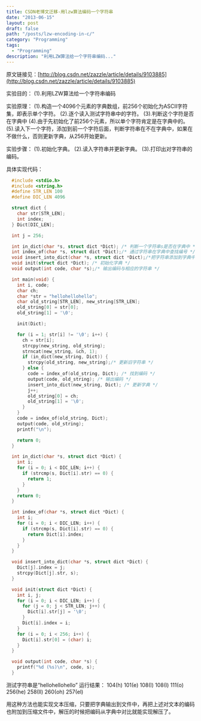 ```yaml
---
title: CSDN老博文迁移-用lzw算法编码一个字符串
date: "2013-06-15"
layout: post
draft: false
path: "/posts/lzw-encoding-in-c/"
category: "Programming"
tags:
  - "Programming"
description: "利用LZW算法给一个字符串编码..."
---
```


原文链接见：[http://blog.csdn.net/zazzle/article/details/9103885](http://blog.csdn.net/zazzle/article/details/9103885)


实验目的：
(1).利用LZW算法给一个字符串编码

实验原理：
(1).构造一个4096个元素的字典数组，前256个初始化为ASCII字符集，即表示单个字符。
(2).逐个读入测试字符串中的字符。
(3).判断这个字符是否在字典中
(4).由于先初始化了前256个元素，所以单个字符肯定是在字典中的。
(5).读入下一个字符，添加到前一个字符后面，判断字符串在不在字典中，如果在不做什么，否则更新字典，从256开始更新。

实验步骤：
(1).初始化字典。
(2).读入字符串并更新字典。
(3).打印出对字符串的编码。

具体实现代码：

```C
  #include <stdio.h>
  #include <string.h>
  #define STR_LEN 100
  #define DIC_LEN 4096

  struct dict {
    char str[STR_LEN];
    int index;
  } Dict[DIC_LEN];

  int j = 256;

  int in_dict(char *s, struct dict *Dict); /* 判断一个字符串s是否在字典中 */
  int index_of(char *s, struct dict *Dict);/* 通过字符串在字典中查找编号 */
  void insert_into_dict(char *s, struct dict *Dict);/*把字符串添加到字典中 */
  void init(struct dict *Dict); /* 初始化字典 */
  void output(int code, char *s);/* 输出编码与相应的字符串 */

  int main(void) {
    int i, code;
    char ch;
    char *str = "hellohellohello";
    char old_string[STR_LEN], new_string[STR_LEN];
    old_string[0] = str[0];
    old_string[1] = '\0';

    init(Dict);

    for (i = 1; str[i] != '\0'; i++) {
      ch = str[i];
      strcpy(new_string, old_string);
      strncat(new_string, &ch, 1);
      if (in_dict(new_string, Dict)) {
        strcpy(old_string, new_string);/* 更新旧字符串 */
      } else {
        code = index_of(old_string, Dict); /* 找到编码 */
        output(code, old_string); /* 输出编码 */
        insert_into_dict(new_string, Dict); /* 更新字典 */
        j++;
        old_string[0] = ch;
        old_string[1] = '\0';
      }
    }
    code = index_of(old_string, Dict);
    output(code, old_string);
    printf("\n");

    return 0;
  }

  int in_dict(char *s, struct dict *Dict) {
    int i;
    for (i = 0; i < DIC_LEN; i++) {
      if (strcmp(s, Dict[i].str) == 0) {
        return 1;
      }
    }
    return 0;
  }

  int index_of(char *s, struct dict *Dict) {
    int i;
    for (i = 0; i < DIC_LEN; i++) {
      if (strcmp(s, Dict[i].str) == 0) {
        return Dict[i].index;
      }
    }
  }

  void insert_into_dict(char *s, struct dict *Dict) {
    Dict[j].index = j;
    strcpy(Dict[j].str, s);
  }

  void init(struct dict *Dict) {
    int i, j;
    for (i = 0; i < DIC_LEN; i++) {
      for (j = 0; j < STR_LEN; j++) {
        Dict[i].str[j] = '\0';
      }
      Dict[i].index = i;
    }
    for (i = 0; i < 256; i++) {
      Dict[i].str[0] = (char) i;
    }
  }

  void output(int code, char *s) {
    printf("%d (%s)\n", code, s);
  }
```

测试字符串是“hellohellohello”
运行结果：
104(h)
101(e)
108(l)
108(l)
111(o)
256(he)
258(ll)
260(oh)
257(el)

用这种方法也能实现文本压缩，只要把字典输出到文件中，再把上述对文本的编码也附加到压缩文件中，解压的时候把编码从字典中对比就能实现解压了。
